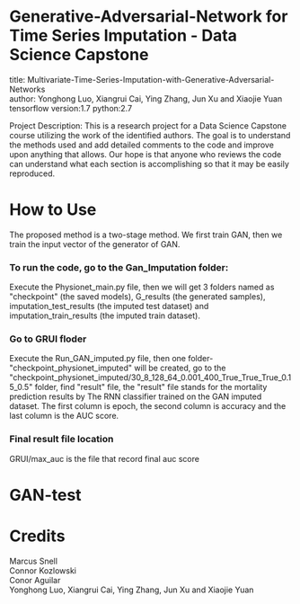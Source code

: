 # Generative-Adversarial-Network for Time Series Imputation - Data Science Capstone
title: Multivariate-Time-Series-Imputation-with-Generative-Adversarial-Networks\
author: Yonghong Luo, Xiangrui Cai, Ying Zhang, Jun Xu and Xiaojie Yuan\
tensorflow version:1.7 python:2.7

Project Description: This is a research project for a Data Science Capstone course utilizing the work of the identified authors.  The goal is to understand the methods used and add detailed comments to the code and improve upon anything that allows.  Our hope is that anyone who reviews the code can understand what each section is accomplishing so that it may be easily reproduced.   

# How to Use
The proposed method is a two-stage method. We first train GAN, then we train the input vector of the generator of GAN.
### To run the code, go to the Gan_Imputation folder:
 Execute the Physionet_main.py file, then we will get 3 folders named as "checkpoint" (the saved models), G_results (the generated samples), imputation_test_results (the imputed test dataset) and imputation_train_results (the imputed train dataset).
 
### Go to GRUI floder
Execute the Run_GAN_imputed.py file, then one folder-"checkpoint_physionet_imputed" will be created, go to the "checkpoint_physionet_imputed/30_8_128_64_0.001_400_True_True_True_0.15_0.5" folder, find "result" file, the "result" file stands for the mortality prediction results by The RNN classifier trained on the GAN imputed dataset. The first column is epoch, the second column is accuracy and the last column is the AUC score.
### Final result file location
GRUI/max_auc  is the file that record final auc score
# GAN-test

# Credits
Marcus Snell\
Connor Kozlowski\
Conor Aguilar\
Yonghong Luo, Xiangrui Cai, Ying Zhang, Jun Xu and Xiaojie Yuan
